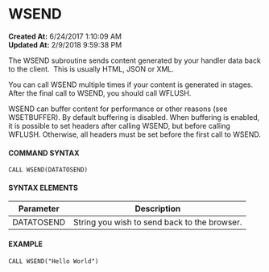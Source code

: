 # WSEND

**Created At:** 6/24/2017 1:10:09 AM  
**Updated At:** 2/9/2018 9:59:38 PM  


The WSEND subroutine sends content generated by your handler data back to the client.  This is usually HTML, JSON or XML.

You can call WSEND multiple times if your content is generated in stages. After the final call to WSEND, you should call WFLUSH.

WSEND can buffer content for performance or other reasons (see WSETBUFFER). By default buffering is disabled. When buffering is enabled, it is possible to set headers after calling WSEND, but before calling WFLUSH. Otherwise, all headers must be set before the first call to WSEND.

#### COMMAND SYNTAX

```
CALL WSEND(DATATOSEND)
```

#### SYNTAX ELEMENTS


| Parameter<br> | Description<br> |
| --- | --- |
| DATATOSEND<br> | String you wish to send back to the browser.<br> |


#### EXAMPLE

```
CALL WSEND("Hello World")
```
